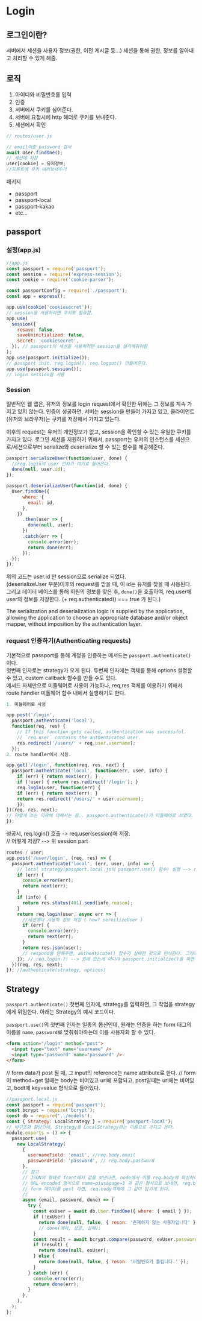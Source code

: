 # Login

## 로그인이란?

서버에서 세션을 사용자 정보(권한, 이전 게시글 등...)
세션을 통해 권한, 정보를 알아내고 처리할 수 있게 해줌.

## 로직

1. 아이디와 비밀번호를 입력
2. 인증
3. 서버에서 쿠키를 심어준다.
4. 서버에 요청시에 http 헤더로 쿠키를 보내준다.
5. 세션에서 확인

```js
// routes/user.js

// email이랑 password 검사
await User.findOne();
// 세션에 저장
user[cookie] = 유저정보;
//프론트에 쿠키 내려보내주기
```

패키지

- passport
- passport-local
- passport-kakao
- etc...

## passport

### 설정(app.js)

```js
//app.js
const passport = require('passport');
const session = require('express-session');
const cookie = require('cookie-parser');

const passportConfig = require('./passport');
const app = express();

app.use(cookie('cookiesecret'));
// session을 사용하려면 쿠키도 필요함.
app.use(
  session({
    resave: false,
    saveUninitialized: false,
    secret: 'cookiesecret',
  }), // passport의 세션을 사용하려면 session을 설치해줘야함
);
app.use(passport.initialize());
// passport init. req.login(), req.logout() 만들어준다.
app.use(passport.session());
// login session을 사용
```

### Session

일반적인 웹 앱은, 유저의 정보를 login request에서 확인한 뒤에는 그 정보를 계속 가지고 있지 않는다. 인증이 성공하면, 서버는 session을 만들어 가지고 있고, 클라이언트(유저의 브라우저)는 쿠키를 저장해서 가지고 있는다.

이후의 request는 유저의 개인정보가 없고, session을 확인할 수 있는 유일한 쿠키를 가지고 있다. 로그인 세션을 지원하기 위해서, passport는 유저의 인스턴스를 세션으로/세션으로부터 serialize와 deserialize 할 수 있는 함수를 제공해준다.

```js
passport.serializeUser(function(user, done) {
  //req.login의 user 인자가 여기로 들어온다.
  done(null, user.id);
});

passport.deserializeUser(function(id, done) {
  User.findOne({
      where: {
        email: id,
      },
    })
      .then(user => {
        done(null, user);
      })
      .catch(err => {
        console.error(err);
        return done(err);
      });
  });
});
```

위의 코드는 user.id 만 session으로 serialize 되었다.  
(deserializeUser 부분)이후의 request를 받을 때, 이 id는 유저를 찾을 때 사용된다. 그리고 데이터 베이스를 통해 회원의 정보를 찾은 후, `done()`을 호출하여, req.user에 user의 정보를 저장한다. (+ req.authenticated() === true 가 된다.)

The serialization and deserialization logic is supplied by the application, allowing the application to choose an appropriate database and/or object mapper, without imposition by the authentication layer.

### request 인증하기(Authenticating requests)

기본적으로 passport를 통해 계정을 인증하는 메서드는 `passport.authenticate()`이다.  
첫번째 인자로는 strategy가 오게 된다.
두번째 인자에는 객체를 통해 options 설정할 수 있고, custom callback 함수를 만들 수도 있다.  
메서드 자체만으로 미들웨어로 사용이 가능하나, req,res 객체를 이용하기 위해서 route handler 미들웨어 함수 내에서 실행하기도 한다.

```js
1. 미들웨어로 사용

app.post('/login',
  passport.authenticate('local'),
  function(req, res) {
    // If this function gets called, authentication was successful.
    // `req.user` contains the authenticated user.
    res.redirect('/users/' + req.user.username);
  });
2. route handler에서 사용.

app.get('/login', function(req, res, next) {
  passport.authenticate('local', function(err, user, info) {
    if (err) { return next(err); }
    if (!user) { return res.redirect('/login'); }
    req.logIn(user, function(err) {
    if (err) { return next(err); }
    return res.redirect('/users/' + user.username);
    });
})(req, res, next);
// 이렇게 쓰는 이유에 대해서는 음.. passport.authenticate()가 미들웨어로 쓰였다. 즉, 저 함수 호출의 리턴 값이 함수라는 뜻. 그렇기 때문에, 다른 미들웨어 내에서 "호출" 하기 위해서는 ()를 붙여서 호출해야하는데, 미들웨어의 인자는 req,res,next 이므로 (req,res,next)를 붙여서 호출한다.
});
```

성공시, req.login() 호출 -> req.user(session)에 저장.  
// 어떻게 저장? --> 위 session part

```js
routes / user;
app.post('/user/login', (req, res) => {
  passport.authenticate('local', (err, user, info) => {
    // local strategy(passport.local.js의 passport.use() 함수) 실행 --> return done() 이게 뒤에 콜백 인자로 들어온다.
    if (err) {
      console.error(err);
      return next(err);
    }
    if (info) {
      return res.status(401).send(info.reason);
    }
    return req.login(user, async err => {
      //세션에다 사용자 정보 저장 ( how? sereilizeUser )
      if (err) {
        console.error(err);
        return next(err);
      }
      return res.json(user);
      // respond를 안해주면, authenticate() 함수가 실패한 것으로 인식한다. 그러므로 바깥에 하지말고 안에 하도록.
    }); // req.login ?! --> 원래 있는게 아니라 passport.initialize()을 하면 req.login/ req.logout 추가해준다.
  })(req, res, next);
}); //authenticate(strategy, options)
```

## Strategy

`passport.authenticate()` 첫번째 인자에, strategy를 입력하면, 그 작업을 strategy에게 위임한다. 아래는 Strategy의 예시 코드이다.

`passport.use()`의 첫번째 인자는 일종의 옵션인데, 원래는 인증을 하는 form 태그의 이름을 `name`, `password`로 맞춰줘야하는데 이를 사용자화 할 수 있다.

```html
<form action="/login" method="post">
  <input type="text" name="username" />
  <input type="password" name="password" />
</form>
```

// form data가 post 될 때, 그 input의 reference는 name attribute로 한다.
// form이 method=get 일때는 body는 비어있고 url에 포함되고, post일때는 url에는 비어있고, bodt에 key=value 형식으로 들어있다.

```js
//passport.local.js
const passport = require('passport');
const bcrypt = require('bcrypt');
const db = require('../models');
const { Strategy: LocalStrategy } = require('passport-local');
// 비구조화 할당인데, Strategy를 LocalStrategy라는 이름으로 가지고 온다.
module.exports = () => {
  passport.use(
    new LocalStrategy(
      {
        usernameField: 'email', //req.body.email
        passwordField: 'password', // req.body.password
      },
      // 참고
      // JSON의 형태로 front에서 값을 보낸다면, node에서 이를 req.body에 파싱하여 보내준다.
      // URL-encoded 형식으로 name=pius&page=3 과 같은 형식으로 보내면, req.body에 {name: 'pius', page: '3'}으로 만들어준다.
      // form 데이터를 post 하면, req.body객체에 그 값이 담기게 된다.
      //
      async (email, password, done) => {
        try {
          const exUser = await db.User.findOne({ where: { email } });
          if (!exUser) {
            return done(null, false, { reson: '존재하지 않는 사용자입니다' });
            // done(에러, 성공, 실패);
          }
          const result = await bcrypt.compare(password, exUser.password);
          if (result) {
            return done(null, exUser);
          } else {
            return done(null, false, { reson: '비밀번호가 틀립니다.' });
          }
        } catch (err) {
          console.error(err);
          return done(err);
        }
      },
    ),
  );
};
```
